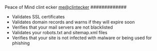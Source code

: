 Peace of Mind
clint ecker <me@clintecker>
#############

* Validates SSL certificates
* Validates domain records and warns if they will expire soon
* Verifies that your mail servers are not blacklisted
* Validates your robots.txt and sitemap.xml files
* Verifies that your site is not infected with malware or being used for phishing
